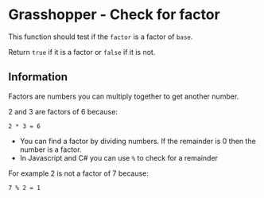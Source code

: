 # Grasshopper - Check for factor

This function should test if the `factor` is a factor of `base`.

Return `true` if it is a factor or `false` if it is not.

## Information
Factors are numbers you can multiply together to get another number.

2 and 3 are factors of 6 because:
```
2 * 3 = 6
```


- You can find a factor by dividing numbers. If the remainder is 0 then the number is a factor.
- In Javascript and C# you can use `%` to check for a remainder

For example 2 is not a factor of 7 because:
```
7 % 2 = 1
```
